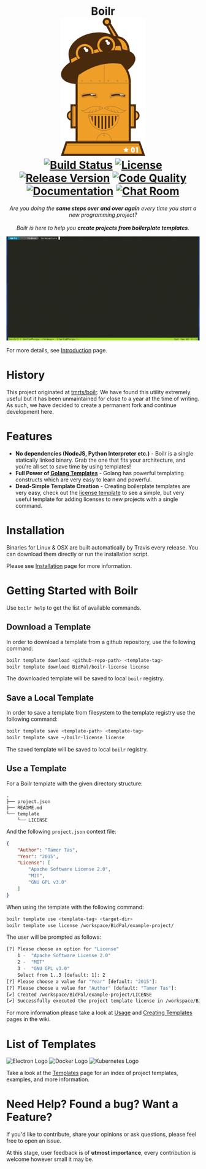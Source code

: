 <h1 align=center>
Boilr
<br>
<img src="/assets/logo.png" height="360">
<br>
<a href="http://travis-ci.org/BidPal/boilr"><img alt="Build Status" src="https://img.shields.io/travis/BidPal/boilr.svg?style=flat-square" /></a>
<a href="https://github.com/BidPal/boilr/blob/master/LICENSE" ><img alt="License" src="https://img.shields.io/badge/license-Apache%20License%202.0-E91E63.svg?style=flat-square"/></a>
<a href="https://github.com/BidPal/boilr/releases" ><img alt="Release Version" src="https://img.shields.io/badge/release-v0.3.0-blue.svg?style=flat-square"/></a>
<a href="http://goreportcard.com/report/BidPal/boilr" ><img alt="Code Quality" src="https://img.shields.io/badge/report%20card-A%2B-F44336.svg?style=flat-square"/></a>
<a href="https://godoc.org/github.com/BidPal/boilr" ><img alt="Documentation" src="https://img.shields.io/badge/godoc-reference-5272B4.svg?style=flat-square"/></a>
<a href="https://gitter.im/BidPal/boilr" ><img alt="Chat Room" src="https://img.shields.io/badge/chat-on%20gitter-00BCD4.svg?style=flat-square"/></a>
</h1>

<p align=center>
<em>Are you doing the <b>same steps over and over again</b> every time you start a new programming project?</em>
<br><br>
<em>Boilr is here to help you <b>create projects from boilerplate templates</b>.</em>
</p>

![Usage Demonstration](assets/usage.gif)

For more details, see [Introduction](https://github.com/BidPal/boilr/wiki/Introduction) page.

# History
This project originated at [tmrts/boilr](https://github.com/tmrts/boilr). We have found this utility extremely
useful but it has been unmaintained for close to a year at the time of writing. As such, we have decided to
create a permanent fork and continue development here.

# Features
* **No dependencies (NodeJS, Python Interpreter etc.)** - Boilr is a single statically linked binary.
Grab the one that fits your architecture, and you're all set to save time by using templates!
* **Full Power of [Golang Templates](https://golang.org/pkg/text/template/)** - Golang has powerful templating
constructs which are very easy to learn and powerful.
* **Dead-Simple Template Creation** - Creating boilerplate templates are very easy, check out
the [license template](https://github.com/BidPal/boilr-license) to see a simple, but very useful template for
adding licenses to new projects with a single command.

# Installation
Binaries for Linux & OSX are built automatically by Travis every release.
You can download them directly or run the installation script.

Please see [Installation](https://github.com/BidPal/boilr/wiki/Installation) page for more information.

# Getting Started with Boilr
Use `boilr help` to get the list of available commands.

## Download a Template
In order to download a template from a github repository, use the following command:

```bash
boilr template download <github-repo-path> <template-tag>
boilr template download BidPal/boilr-license license
```

The downloaded template will be saved to local `boilr` registry.

## Save a Local Template
In order to save a template from filesystem to the template registry use the following command:

```bash
boilr template save <template-path> <template-tag>
boilr template save ~/boilr-license license
```

The saved template will be saved to local `boilr` registry.

## Use a Template
For a Boilr template with the given directory structure:

```tree
.
├── project.json
├── README.md
└── template
    └── LICENSE
```

And the following `project.json` context file:

```json
{
    "Author": "Tamer Tas",
    "Year": "2015",
    "License": [
        "Apache Software License 2.0",
        "MIT",
        "GNU GPL v3.0"
    ]
}
```

When using the template with the following command:

```bash
boilr template use <template-tag> <target-dir>
boilr template use license /workspace/BidPal/example-project/
```

The user will be prompted as follows:

```bash
[?] Please choose an option for "License"
    1 -  "Apache Software License 2.0"
    2 -  "MIT"
    3 -  "GNU GPL v3.0"
    Select from 1..3 [default: 1]: 2
[?] Please choose a value for "Year" [default: "2015"]:
[?] Please choose a value for "Author" [default: "Tamer Tas"]:
[✔] Created /workspace/BidPal/example-project/LICENSE
[✔] Successfully executed the project template license in /workspace/BidPal/example-project
```

For more information please take a look at [Usage](https://github.com/BidPal/boilr/wiki/Usage) and [Creating Templates](https://github.com/BidPal/boilr/wiki/Creating-Templates) pages in the wiki.

# List of Templates

<img alt="Electron Logo" height=96 width=96
src="https://cdn.rawgit.com/BidPal/boilr/master/assets/template-logos/electron.svg" />
<img alt="Docker Logo" height=96 width=96
src="https://cdn.rawgit.com/BidPal/boilr/master/assets/template-logos/docker.svg" />
<img alt="Kubernetes Logo" height=96 width=96
src="https://cdn.rawgit.com/BidPal/boilr/master/assets/template-logos/kubernetes.svg" />

Take a look at the [Templates](https://github.com/BidPal/boilr/wiki/Templates) page for an index of project templates, examples, and more information.

# Need Help? Found a bug? Want a Feature?
If you'd like to contribute, share your opinions or ask questions, please feel free to open an issue.

At this stage, user feedback is of **utmost importance**, every contribution is welcome however small it may be.
